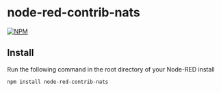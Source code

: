node-red-contrib-nats
=====================

[![NPM](https://nodei.co/npm/node-red-contrib-nats.png?compact=true)](https://nodei.co/npm/node-red-contrib-nats/)

Install
-------

Run the following command in the root directory of your Node-RED install

```
npm install node-red-contrib-nats
```
